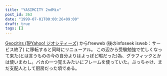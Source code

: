 ```yaml
---
title: "YASIMCITY 2ndMix"
post_id: 363
date: "1999-07-01T00:00:26+09:00"
draft: true
tags: []
---
```



[Geocitirs (現Yahoo! ジオシティーズ)](http://geocities.yahoo.co.jp/) からfreeweb (後のinfoseek isweb：サービス終了) に移転すると同時にリニューアル。 この辺から受験勉強で忙しくなって来た(とは言うものの今の自分よりはよっぽど暇だった)為、グラフィックとかは使いまわし。バカの一つ覚えみたいにフレームを使っていた。ぶっちゃけ、まだ支配人として厨房だった頃である。
